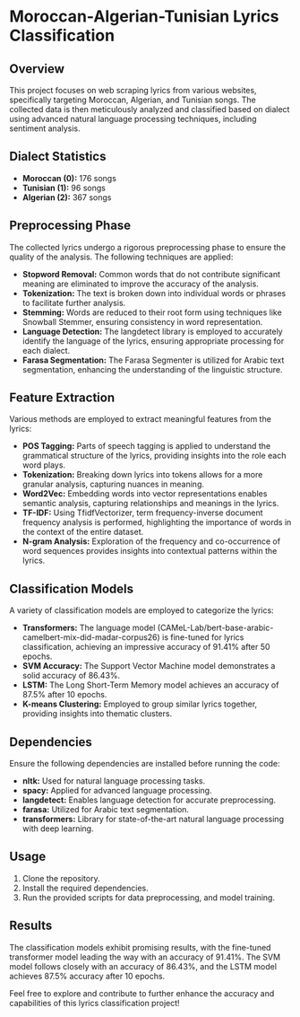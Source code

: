 # Moroccan-Algerian-Tunisian Lyrics Classification

## Overview

This project focuses on web scraping lyrics from various websites, specifically targeting Moroccan, Algerian, and Tunisian songs. The collected data is then meticulously analyzed and classified based on dialect using advanced natural language processing techniques, including sentiment analysis.

## Dialect Statistics

- **Moroccan (0):** 176 songs
- **Tunisian (1):** 96 songs
- **Algerian (2):** 367 songs

## Preprocessing Phase

The collected lyrics undergo a rigorous preprocessing phase to ensure the quality of the analysis. The following techniques are applied:

- **Stopword Removal:** Common words that do not contribute significant meaning are eliminated to improve the accuracy of the analysis.
- **Tokenization:** The text is broken down into individual words or phrases to facilitate further analysis.
- **Stemming:** Words are reduced to their root form using techniques like Snowball Stemmer, ensuring consistency in word representation.
- **Language Detection:** The langdetect library is employed to accurately identify the language of the lyrics, ensuring appropriate processing for each dialect.
- **Farasa Segmentation:** The Farasa Segmenter is utilized for Arabic text segmentation, enhancing the understanding of the linguistic structure.

## Feature Extraction

Various methods are employed to extract meaningful features from the lyrics:

- **POS Tagging:** Parts of speech tagging is applied to understand the grammatical structure of the lyrics, providing insights into the role each word plays.
- **Tokenization:** Breaking down lyrics into tokens allows for a more granular analysis, capturing nuances in meaning.
- **Word2Vec:** Embedding words into vector representations enables semantic analysis, capturing relationships and meanings in the lyrics.
- **TF-IDF:** Using TfidfVectorizer, term frequency-inverse document frequency analysis is performed, highlighting the importance of words in the context of the entire dataset.
- **N-gram Analysis:** Exploration of the frequency and co-occurrence of word sequences provides insights into contextual patterns within the lyrics.

## Classification Models

A variety of classification models are employed to categorize the lyrics:

- **Transformers:** The language model (CAMeL-Lab/bert-base-arabic-camelbert-mix-did-madar-corpus26) is fine-tuned for lyrics classification, achieving an impressive accuracy of 91.41% after 50 epochs.
- **SVM Accuracy:** The Support Vector Machine model demonstrates a solid accuracy of 86.43%.
- **LSTM:** The Long Short-Term Memory model achieves an accuracy of 87.5% after 10 epochs.
- **K-means Clustering:** Employed to group similar lyrics together, providing insights into thematic clusters.

## Dependencies

Ensure the following dependencies are installed before running the code:

- **nltk:** Used for natural language processing tasks.
- **spacy:** Applied for advanced language processing.
- **langdetect:** Enables language detection for accurate preprocessing.
- **farasa:** Utilized for Arabic text segmentation.
- **transformers:** Library for state-of-the-art natural language processing with deep learning.

## Usage

1. Clone the repository.
2. Install the required dependencies.
3. Run the provided scripts for data preprocessing, and model training.

## Results

The classification models exhibit promising results, with the fine-tuned transformer model leading the way with an accuracy of 91.41%. The SVM model follows closely with an accuracy of 86.43%, and the LSTM model achieves 87.5% accuracy after 10 epochs.

Feel free to explore and contribute to further enhance the accuracy and capabilities of this lyrics classification project!
 
